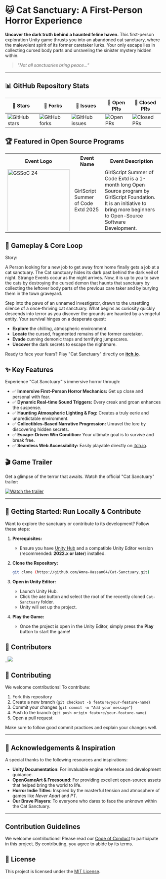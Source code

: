 # 🐱 Cat Sanctuary: A First-Person Horror Experience

**Uncover the dark truth behind a haunted feline haven.** This first-person exploration Unity game thrusts you into an abandoned cat sanctuary, where the malevolent spirit of its former caretaker lurks. Your only escape lies in collecting cursed body parts and unraveling the sinister mystery hidden within.

> _"Not all sanctuaries bring peace..."_
---

## 📊 GitHub Repository Stats

| 🌟 **Stars** | 🍴 **Forks** | 🐛 **Issues** | 🔔 **Open PRs** | 🔕 **Closed PRs** |
|--------------|--------------|---------------|-----------------|------------------|
| ![GitHub stars](https://img.shields.io/github/stars/Amna-Hassan04/Cat-Sanctuary?style=social) | ![GitHub forks](https://img.shields.io/github/forks/Amna-Hassan04/Cat-Sanctuary?color=brightgreen&style=social) | ![GitHub issues](https://img.shields.io/github/issues/Amna-Hassan04/Cat-Sanctuary?color=red) | ![Open PRs](https://img.shields.io/github/issues-pr/Amna-Hassan04/Cat-Sanctuary?color=yellow) | ![Closed PRs](https://img.shields.io/github/issues-pr-closed/Amna-Hassan04/Cat-Sanctuary?color=lightgrey) |

## 🏆 Featured in Open Source Programs

<table>
    <tr>
      <th>Event Logo</th>
      <th>Event Name</th>
      <th>Event Description</th>
    </tr>
    <tr>
      <td><img src="https://user-images.githubusercontent.com/63473496/153487849-4f094c16-d21c-463e-9971-98a8af7ba372.png" width="200" height="auto" loading="lazy" alt="GSSoC 24"/></td>
      <td>GirlScript Summer of Code Extd 2025</td>
      <td>GirlScript Summer of Code Extd is a 1-month long Open Source program by GirlScript Foundation. It is an initiative to bring more beginners to Open-Source Software Development.</td>
    </tr>
</table>

## 🌌 Gameplay & Core Loop

Story:

A Person looking for a new job to get away from home finally gets a job at a cat sanctuary. The Cat sanctuary hides its dark past behind the dark veil of night.  Strange Events occur as the night arrives. Now, it is up to you to save the cats by destroying the cursed demon that haunts that sanctuary by collecting the leftover body parts of the previous care taker and by burying them in the town graveyard. 

Step into the paws of an unnamed investigator, drawn to the unsettling silence of a once-thriving cat sanctuary. What begins as curiosity quickly descends into terror as you discover the grounds are haunted by a vengeful entity. Your survival hinges on a desperate quest:

- **Explore** the chilling, atmospheric environment.
- **Locate** the cursed, fragmented remains of the former caretaker.
- **Evade** cunning demonic traps and terrifying jumpscares.
- **Uncover** the dark secrets to escape the nightmare.

Ready to face your fears? Play "Cat Sanctuary" directly on [**itch.io**](https://rawal-sky.itch.io/cat-sanctuary).


## ✨ Key Features

Experience "Cat Sanctuary"'s immersive horror through:

- ✅ **Immersive First-Person Horror Mechanics:** Get up close and personal with fear.
- ✅ **Dynamic Real-time Sound Triggers:** Every creak and groan enhances the suspense.
- ✅ **Haunting Atmospheric Lighting & Fog:** Creates a truly eerie and unpredictable environment.
- ✅ **Collectibles-Based Narrative Progression:** Unravel the lore by discovering hidden secrets.
- ✅ **Escape-Driven Win Condition:** Your ultimate goal is to survive and break free.
- ✅ **Seamless Web Accessibility:** Easily playable directly on [itch.io](https://rawal-sky.itch.io/cat-sanctuary).


## 🎬 Game Trailer

Get a glimpse of the terror that awaits. Watch the official "Cat Sanctuary" trailer:

[![Watch the trailer](https://img.youtube.com/vi/6tmgfxPicvE/hqdefault.jpg)](https://www.youtube.com/watch?v=6tmgfxPicvE)

---

## 🚀 Getting Started: Run Locally & Contribute

Want to explore the sanctuary or contribute to its development? Follow these steps:

1.  **Prerequisites:**
    * Ensure you have [Unity Hub](https://unity.com/download) and a compatible Unity Editor version (recommended: **2022.x or later**) installed.

2.  **Clone the Repository:**
    ```bash
    git clone (https://github.com/Amna-Hassan04/Cat-Sanctuary.git)
    ```

3.  **Open in Unity Editor:**
    * Launch Unity Hub.
    * Click the `Add` button and select the root of the recently cloned `Cat-Sanctuary` folder.
    * Unity will set up the project.

4.  **Play the Game:**
    * Once the project is open in the Unity Editor, simply press the **Play** button to start the game!




## 🌟 Contributors


<a href="https://github.com/Amna-Hassan04/Cat-Sanctuary/graphs/contributors">

  <img src="https://contrib.rocks/image?repo=Amna-Hassan04/Cat-Sanctuary&v=1" />

</a>


## 🤝 Contributing

We welcome contributions! To contribute:

1. Fork this repository
2. Create a new branch (`git checkout -b feature/your-feature-name`)
3. Commit your changes (`git commit -m "Add your message"`)
4. Push to the branch (`git push origin feature/your-feature-name`)
5. Open a pull request

Make sure to follow good commit practices and explain your changes well.

---

## 🙏 Acknowledgements & Inspiration

A special thanks to the following resources and inspirations:

-   **Unity Documentation**: For invaluable engine reference and development guidance.
-   **OpenGameArt & Freesound**: For providing excellent open-source assets that helped bring the world to life.
-   **Horror Indie Titles**: Inspired by the masterful tension and atmosphere of games like *Never Apart* and *PT*.
-   **Our Brave Players**: To everyone who dares to face the unknown within the Cat Sanctuary.
---

## Contribution Guidelines  
We welcome contributions! Please read our [Code of Conduct](https://github.com/Amna-Hassan04/Serenity-Guide?tab=coc-ov-file#contributor-code-of-conduct) to participate in this project. By contributing, you agree to abide by its terms.


## 📄 License

This project is licensed under the [MIT License](LICENSE).